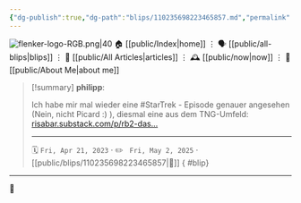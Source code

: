 ```yaml
---
{"dg-publish":true,"dg-path":"blips/110235698223465857.md","permalink":"/blips/110235698223465857/","title":"philipp on mastodon @ 2023-04-21"}
---
```



<div class="transclusion internal-embed is-loaded"><div class="markdown-embed">




![flenker-logo-RGB.png|40](/img/user/attachments/flenker-logo-RGB.png)
🏠 [[public/Index\|home]]  ⋮ 🗣️ [[public/all-blips\|blips]] ⋮  📝 [[public/All Articles\|articles]]  ⋮ 🕰️ [[public/now\|now]] ⋮ 🪪 [[public/About Me\|about me]]


</div></div>


> [!summary] **philipp**:
>
> Ich habe mir mal wieder eine #StarTrek - Episode genauer angesehen (Nein, nicht Picard :) ), diesmal eine aus dem TNG-Umfeld: [risabar.substack.com/p/rb2-das…](https://risabar.substack.com/p/rb2-das-experiment-remember-me-tng)
> - - -
>
> 🗓️ <code>Fri, Apr 21, 2023</code>  · ✏️ <code> Fri, May 2, 2025</code>  · [[public/blips/110235698223465857\|🔗]]
{ #blip}


- - -

 👾
